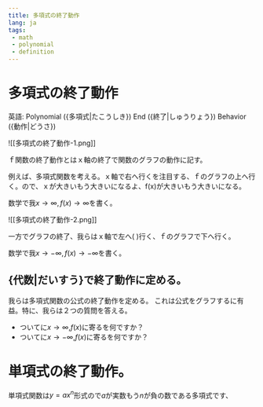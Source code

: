 ```yaml
---
title: 多項式の終了動作
lang: ja
tags:
 - math
 - polynomial
 - definition
---
```

# 多項式の終了動作
英語: Polynomial ({多項式|たこうしき}) End ({終了|しゅうりょう}) Behavior ({動作|どうさ})

![[多項式の終了動作-1.png]]

ｆ関数の終了動作とはｘ軸の終了で関数のグラフの動作に記す。

例えば、多項式関数を考える。ｘ軸で右へ行くを注目する、ｆのグラフの上へ行く。ので、ｘが大きいもう大きいになるよ、f(x)が大きいもう大きいになる。

数学で我$x\rightarrow\infty,f(x)\rightarrow\infty$を書く。

![[多項式の終了動作-2.png]]

一方でグラフの終了、我らはｘ軸で左へ( )行く、ｆのグラフで下へ行く。


数学で我$x\rightarrow-\infty,f(x)\rightarrow-\infty$を書く。

## {代数|だいすう}で終了動作に定める。
我らは多項式関数の公式の終了動作を定める。
これは公式をグラフするに有益。特に、我らは２つの質問を答える。
- ついてに$x\rightarrow\infty$,$f(x)$に寄るを何ですか？
- ついてに$x\rightarrow-\infty$,$f(x)$に寄るを何ですか？
# 単項式の終了動作。
単項式関数は$y=ax^n$形式ので$a$が実数もう$n$が負の数である多項式です、